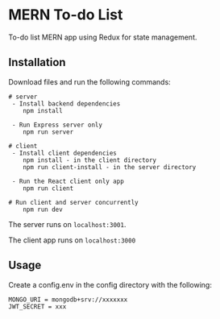 # MERN To-do List

To-do list MERN app using Redux for state management.

## Installation

Download files and run the following commands:

```
# server
 - Install backend dependencies
    npm install

 - Run Express server only
    npm run server

# client
 - Install client dependencies
    npm install - in the client directory
    npm run client-install - in the server directory

 - Run the React client only app
    npm run client

# Run client and server concurrently
    npm run dev

```

The server runs on `localhost:3001`.

The client app runs on `localhost:3000`

## Usage

Create a config.env in the config directory with the following:

```
MONGO_URI = mongodb+srv://xxxxxxx
JWT_SECRET = xxx

```
